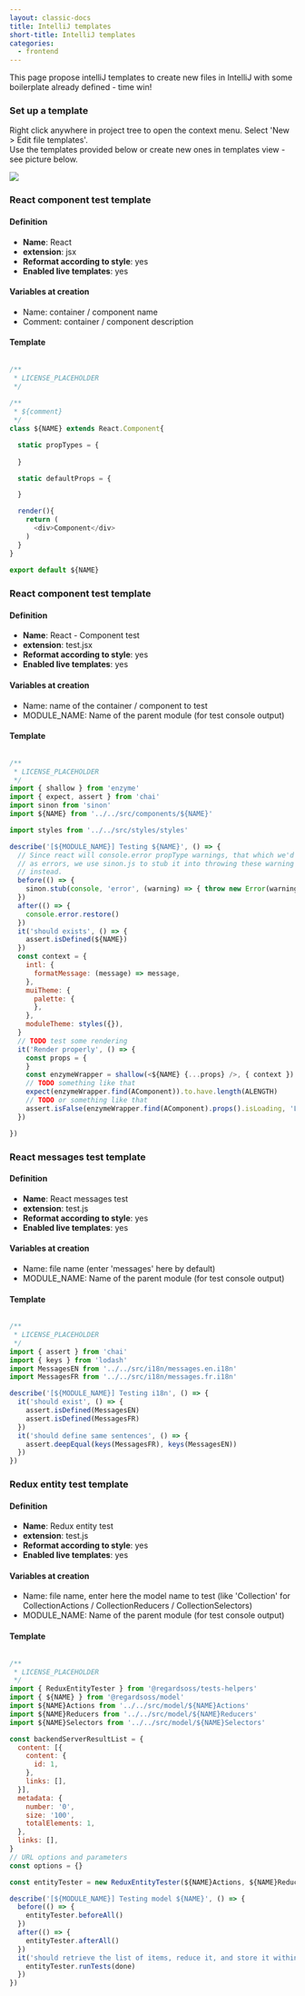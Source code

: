 ```yaml
---
layout: classic-docs
title: IntelliJ templates
short-title: IntelliJ templates
categories:
  - frontend
---
```


This page propose intelliJ templates to create new files in IntelliJ with some boilerplate already defined - time win!

### Set up a template

Right click anywhere in project tree to open the context menu. Select 'New > Edit file templates'.  
Use the templates provided below or create new ones in templates view - see picture below.  

![](/assets/images/frontend/intelliJ-templates/create.png)

### React component test template

#### Definition

- **Name**: React
- **extension**: jsx
- **Reformat according to style**: yes
- **Enabled live templates**: yes

#### Variables at creation

- Name: container / component name
- Comment: container / component description

#### Template

```javascript

/**
 * LICENSE_PLACEHOLDER
 */
  
/**
 * ${comment}
 */
class ${NAME} extends React.Component{

  static propTypes = {
  
  }

  static defaultProps = {

  }

  render(){
    return (
      <div>Component</div>
    )
  }
}
 
export default ${NAME}

```

### React component test template

#### Definition

- **Name**: React - Component test 
- **extension**: test.jsx
- **Reformat according to style**: yes
- **Enabled live templates**: yes

#### Variables at creation

- Name: name of the container / component to test
- MODULE_NAME: Name of the parent module (for test console output)

#### Template

```javascript

/**
 * LICENSE_PLACEHOLDER
 */
import { shallow } from 'enzyme'
import { expect, assert } from 'chai'
import sinon from 'sinon'
import ${NAME} from '../../src/components/${NAME}'

import styles from '../../src/styles/styles'

describe('[${MODULE_NAME}] Testing ${NAME}', () => {
  // Since react will console.error propType warnings, that which we'd rather have
  // as errors, we use sinon.js to stub it into throwing these warning as errors
  // instead.
  before(() => {
    sinon.stub(console, 'error', (warning) => { throw new Error(warning) })
  })
  after(() => {
    console.error.restore()
  })
  it('should exists', () => {
    assert.isDefined(${NAME})
  })
  const context = {
    intl: {
      formatMessage: (message) => message,
    },
    muiTheme: {
      palette: {
      },
    },
    moduleTheme: styles({}),
  }
  // TODO test some rendering
  it('Render properly', () => {
    const props = {
    }
    const enzymeWrapper = shallow(<${NAME} {...props} />, { context })
    // TODO something like that
    expect(enzymeWrapper.find(AComponent)).to.have.length(ALENGTH)
    // TODO or something like that
    assert.isFalse(enzymeWrapper.find(AComponent).props().isLoading, 'Loading should be false')
  })

})

```

### React messages test template

#### Definition

- **Name**: React messages test 
- **extension**: test.js
- **Reformat according to style**: yes
- **Enabled live templates**: yes

#### Variables at creation

- Name: file name (enter 'messages' here by default)
- MODULE_NAME: Name of the parent module (for test console output)

#### Template

```javascript

/**
 * LICENSE_PLACEHOLDER
 */
import { assert } from 'chai'
import { keys } from 'lodash'
import MessagesEN from '../../src/i18n/messages.en.i18n'
import MessagesFR from '../../src/i18n/messages.fr.i18n'

describe('[${MODULE_NAME}] Testing i18n', () => {
  it('should exist', () => {
    assert.isDefined(MessagesEN)
    assert.isDefined(MessagesFR)
  })
  it('should define same sentences', () => {
    assert.deepEqual(keys(MessagesFR), keys(MessagesEN))
  })
})

```
### Redux entity test template

#### Definition

- **Name**: Redux entity test 
- **extension**: test.js
- **Reformat according to style**: yes
- **Enabled live templates**: yes

#### Variables at creation

- Name: file name, enter here the model name to test (like 'Collection' for CollectionActions / CollectionReducers / CollectionSelectors)
- MODULE_NAME: Name of the parent module (for test console output)

#### Template

```javascript

/**
 * LICENSE_PLACEHOLDER
 */
import { ReduxEntityTester } from '@regardsoss/tests-helpers'
import { ${NAME} } from '@regardsoss/model'
import ${NAME}Actions from '../../src/model/${NAME}Actions'
import ${NAME}Reducers from '../../src/model/${NAME}Reducers'
import ${NAME}Selectors from '../../src/model/${NAME}Selectors'

const backendServerResultList = {
  content: [{
    content: {
      id: 1,
    },
    links: [],
  }],
  metadata: {
    number: '0',
    size: '100',
    totalElements: 1,
  },
  links: [],
}
// URL options and parameters
const options = {}

const entityTester = new ReduxEntityTester(${NAME}Actions, ${NAME}Reducers, ${NAME}Selectors, React.PropTypes.objectOf(${NAME}).isRequired, backendServerResultList, options)

describe('[${MODULE_NAME}] Testing model ${NAME}', () => {
  before(() => {
    entityTester.beforeAll()
  })
  after(() => {
    entityTester.afterAll()
  })
  it('should retrieve the list of items, reduce it, and store it within the store.', (done) => {
    entityTester.runTests(done)
  })
})

```
